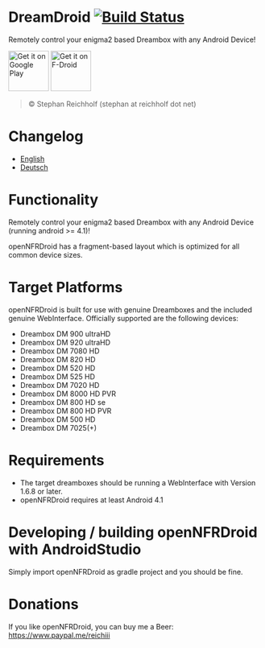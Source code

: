DreamDroid [![Build Status](https://travis-ci.org/sreichholf/openNFRDroid.svg?branch=master)](https://travis-ci.org/sreichholf/openNFRDroid)
==========

Remotely control your enigma2 based Dreambox with any Android Device!

[<img src="https://play.google.com/intl/en_us/badges/images/generic/en-play-badge.png"
      alt="Get it on Google Play"
      height="80">](https://play.google.com/store/apps/details?id=net.reichholf.dreamdroid)
[<img src="https://f-droid.org/badge/get-it-on.png"
      alt="Get it on F-Droid"
      height="80">](https://f-droid.org/packages/net.reichholf.dreamdroid/)

>© Stephan Reichholf (stephan at reichholf dot net)

# Changelog
* [English](app/res/raw/changelog.md)
* [Deutsch](app/res/raw-de/changelog.md)

# Functionality
Remotely control your enigma2 based Dreambox with any Android Device (running android >= 4.1)!

openNFRDroid has a fragment-based layout which is optimized for all common device sizes.

# Target Platforms
openNFRDroid is built for use with genuine Dreamboxes and the included genuine WebInterface.
Officially supported are the following devices:

* Dreambox DM 900 ultraHD
* Dreambox DM 920 ultraHD
* Dreambox DM 7080 HD
* Dreambox DM 820 HD
* Dreambox DM 520 HD
* Dreambox DM 525 HD
* Dreambox DM 7020 HD
* Dreambox DM 8000 HD PVR
* Dreambox DM 800 HD se
* Dreambox DM 800 HD PVR
* Dreambox DM 500 HD
* Dreambox DM 7025(+)

# Requirements

* The target dreamboxes should be running a WebInterface with Version 1.6.8 or later.
* openNFRDroid requires at least Android 4.1

# Developing / building openNFRDroid with AndroidStudio

Simply import openNFRDroid as gradle project and you should be fine.

# Donations

If you like openNFRDroid, you can buy me a Beer: https://www.paypal.me/reichiii

